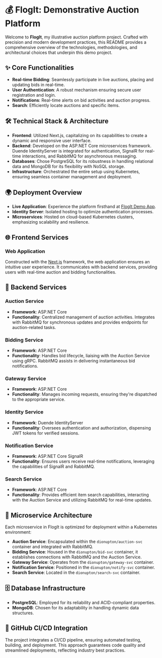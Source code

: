 # 💰 FlogIt: Demonstrative Auction Platform

Welcome to **FlogIt**, my illustrative auction platform project. Crafted with precision and modern development practices, this README provides a comprehensive overview of the technologies, methodologies, and architectural choices that underpin this demo project.

## ✨ Core Functionalities

- **Real-time Bidding**: Seamlessly participate in live auctions, placing and updating bids in real-time.
- **User Authentication**: A robust mechanism ensuring secure user registration and login.
- **Notifications**: Real-time alerts on bid activities and auction progress.
- **Search**: Efficiently locate auctions and specific items.

## 🛠️ Technical Stack & Architecture

- **Frontend**: Utilized Next.js, capitalizing on its capabilities to create a dynamic and responsive user interface.
- **Backend**: Developed on the ASP.NET Core microservices framework. Duende IdentityServer is integrated for authentication, SignalR for real-time interactions, and RabbitMQ for asynchronous messaging.
- **Databases**: Chose PostgreSQL for its robustness in handling relational data and MongoDB for its flexibility with NoSQL storage.
- **Infrastructure**: Orchestrated the entire setup using Kubernetes, ensuring seamless container management and deployment.

## 🌍 Deployment Overview

- **Live Application**: Experience the platform firsthand at [FlogIt Demo App](https://app.flogitdemoapp.uk).
- **Identity Server**: Isolated hosting to optimize authentication processes.
- **Microservices**: Hosted on cloud-based Kubernetes clusters, emphasizing scalability and resilience.

## 🌐 Frontend Services

### Web Application

Constructed with the [Next.js](https://nextjs.org/) framework, the web application ensures an intuitive user experience. It communicates with backend services, providing users with real-time auction and bidding functionalities.

## 🔧 Backend Services

### Auction Service

- **Framework**: ASP.NET Core
- **Functionality**: Centralized management of auction activities. Integrates with RabbitMQ for synchronous updates and provides endpoints for auction-related tasks.

### Bidding Service

- **Framework**: ASP.NET Core
- **Functionality**: Handles bid lifecycle, liaising with the Auction Service using gRPC. RabbitMQ assists in delivering instantaneous bid notifications.

### Gateway Service

- **Framework**: ASP.NET Core
- **Functionality**: Manages incoming requests, ensuring they're dispatched to the appropriate service.

### Identity Service

- **Framework**: Duende IdentityServer
- **Functionality**: Oversees authentication and authorization, dispensing JWT tokens for verified sessions.

### Notification Service

- **Framework**: ASP.NET Core SignalR
- **Functionality**: Ensures users receive real-time notifications, leveraging the capabilities of SignalR and RabbitMQ.

### Search Service

- **Framework**: ASP.NET Core
- **Functionality**: Provides efficient item search capabilities, interacting with the Auction Service and utilizing RabbitMQ for real-time updates.

## 🚀 Microservice Architecture

Each microservice in FlogIt is optimized for deployment within a Kubernetes environment:

- **Auction Service**: Encapsulated within the `dionupton/auction-svc` container and integrated with RabbitMQ.
- **Bidding Service**: Housed in the `dionupton/bid-svc` container, it establishes connections with RabbitMQ and the Auction Service.
- **Gateway Service**: Operates from the `dionupton/gateway-svc` container.
- **Notification Service**: Positioned in the `dionupton/notify-svc` container.
- **Search Service**: Located in the `dionupton/search-svc` container.

## 🗄️ Database Infrastructure

- **PostgreSQL**: Employed for its reliability and ACID-compliant properties.
- **MongoDB**: Chosen for its adaptability in handling dynamic data structures.

## 🔄 GitHub CI/CD Integration

The project integrates a CI/CD pipeline, ensuring automated testing, building, and deployment. This approach guarantees code quality and streamlined deployments, reflecting industry best practices.
